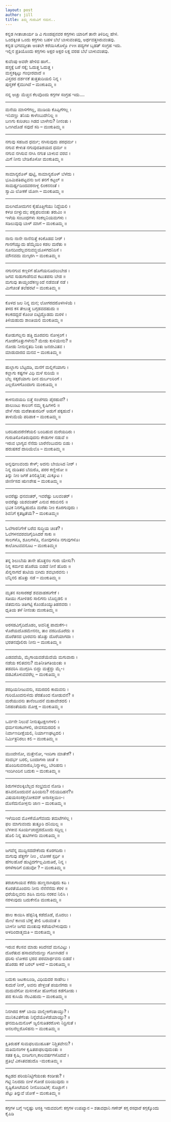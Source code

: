 ```yaml
---
layout: post
author: jill
title: ತಿಮ್ಮ ಗುರುವಿಗೆ ನಮನ..
---
```


ಕನ್ನಡ ಗೀತಾಚಾರ್ಯ ಡಿ ವಿ ಗುಂಡಪ್ಪನವರ ಕಗ್ಗಗಳು ಯಾರಿಗೆ ತಾನೇ ತಿಳಿದಿಲ್ಲ ಹೇಳಿ.  
ಒಂದಕ್ಕಿಂತ ಒಂದು ಕಗ್ಗಗಳು ಬಹಳ ಬೆಲೆ ಬಾಳುವಂತವು, ಅರ್ಥವತ್ತಗಿರುವಂತವು.  
ಕನ್ನಡ ಭಗವದ್ಗೀತಾ ಅಂತಲೇ ಕರೆಯಿಸಿಕೊಳ್ಳೊ ೯೪೫ ಪದ್ಯಗಳ ಬೃಹತ್ ಸಂಗ್ರಹ ಇದು.  
ಇಲ್ಲಿನ ಪ್ರತಿಯೊಂದು ಕಗ್ಗಗಳು ಅಕ್ಷರ ಅಕ್ಷರ ಲಕ್ಷ ವರಹ ಬೆಲೆ ಬಾಳುವಂತವು.  

ಕುವೆಂಪು ಅವರೇ ಹೇಳಿದ ಹಾಗೆ..  
ಹಸ್ತಕ್ಕೆ ಬರೆ ನಕ್ಕೆ; ಓದುತ್ತ ಓದುತ್ತ ।    
ಮಸ್ತಕಕ್ಕಿಟ್ಟು ಗಂಭೀರವಾದೆ ॥    
ವಿಸ್ತರದ ದರ್ಶನಕೆ ತುತ್ತತುದಿಯಲಿ ನಿನ್ನ ।    
ಪುಸ್ತಕಕೆ ಕೈಮುಗಿದೆ – ಮಂಕುತಿಮ್ಮ ॥    
  
ನನ್ನ ಅಚ್ಚು ಮೆಚ್ಚಿನ ಕೆಲವೊಂದು ಕಗ್ಗಗಳ ಸಂಗ್ರಹ ಇದು….  
***    
ಮನೆಯ ಮಾಳಿಗೆಗಲ್ಲ, ಮುಡಿಯ ಕೊಪ್ಪಿಗೆಗಲ್ಲ ।    
ಇನಿವಣ್ಣು ತನಿಯ ಕಾಳೆಂಬುದೇನಿಲ್ಲ ॥    
ಬಣಗು ಕುರಿಚಲು ಗಿಡದ ಬಾಳೇನು? ನೀನಂತು ।    
ಒಣಗಿದೊಡೆ ಸವುದೆ ಸರಿ – ಮಂಕುತಿಮ್ಮ ॥    
***    
ನಗುವು ಸಹಜದ ಧರ್ಮ; ನಗಿಸುವುದು ಪರಧರ್ಮ ।      
ನಗುವ ಕೇಳುತ ನಗುವುದತಿಶಯದ ಧರ್ಮ ॥    
ನಗುವ ನಗಿಸುವ ನಗಿಸಿ ನಗುತ ಬಾಳುವ ವರವ ।      
ಮಿಗೆ ನೀನು ಬೇಡಿಕೊಳೋ ಮಂಕುತಿಮ್ಮ ॥    
***    
ಸಾಮಾನ್ಯರೊಳ್ ಪುಟ್ಟಿ, ಸಾಮಾನ್ಯರೊಳ್ ಬೆಳೆದು ।    
ಭೂಮಿಪತಿಪಟ್ಟವನು ಜನ ತನಗೆ ಕಟ್ಟಲ್ ॥    
ಸಾಮರ್ಥ್ಯದಿಂದವರನಾಳ್ದ ಲಿಂಕನನಂತೆ ।    
ಸ್ವಾಮಿ ಲೋಕಕೆ ಯೋಗಿ – ಮಂಕುತಿಮ್ಮ ॥    
***    
ಮಲಗಿದೋದುಗನ ಕೈಹೊತ್ತಿಗೆಯು ನಿದ್ದೆಯಲಿ ।    
ಕಳಚಿ ಬೀಳ್ವುದು; ಪಕ್ವಫಲವಂತು ತರುವಿಂ ॥    
ಇಳೆಯ ಸಂಬಂಧಗಳು ಸಂಕಲ್ಪನಿಯಮಗಳು ।    
ಸಡಿಲುವುವು ಬಾಳ್ ಮಾಗೆ – ಮಂಕುತಿಮ್ಮ ॥    
***  
ನಾನು ನಾನೇ ನಾನೆನುತ್ತೆ ಕಿರಿಕೊಡದ ನೀರ್ ।  
ಗಾನಗೆಯ್ವುದು ಹೆಮ್ಮೆಯಿಂ ಕಡಲ ಮರೆತು ॥  
ನೂನದಿಂದೆಲ್ಲವನುವಬ್ಧಿಯೊಳಗದನಿರಿಸೆ ।  
ಮೌನವದು ಮಣ್ಕರಗಿ – ಮಂಕುತಿಮ್ಮ ॥  
***  
ನಗುನಗುವ ಕಣ್ಗಳಿಗೆ ಹೊಗೆಯನೂದಲುಬೇಡ ।    
ಜಗವ ಸುಡುಗಾಡೆನುವ ಕಟುತಪಸು ಬೇಡ ॥  
ಮಗುವು ತಾಯ್ತಂದೆಕಣ್ಮುಂದೆ ನಡೆವಂತೆ ನಡೆ ।    
ಮಿಗೆಚಿಂತೆ ತಲೆಹರಟೆ – ಮಂಕುತಿಮ್ಮ ॥  
***  
ಕೊಳದ ಜಲ ನಿನ್ನ ಮನ; ಲೋಗರದರೊಳಗಿಳಿಯೆ ।    
ತಳದ ಕಸ ತೇಲುತ್ತ ಬಗ್ಗಡವದಹುದು ॥  
ಕಲಕದದ್ದದೆ ಕೊಂಚ ಬಿಟ್ಟಿದ್ದೊಡದು ಮರಳಿ ।    
ತಿಳಿಯಹುದು ಶಾಂತಿಯಲಿ ಮಂಕುತಿಮ್ಮ ॥  
***  
ಕೋಡುಗಲ್ಲನು ಹತ್ತಿ ದೂರವನು ನೋಳ್ಪಂಗೆ ।    
ಗೋಡೆಗೊತ್ತುಗಳೇನು? ಮೇಡು ಕುಳಿಯೇನು? ॥  
ನೋಡು ನೀನುನ್ನತದಿ ನಿಂತು ಜನಜೀವಿತವ ।    
ಮಾಡುದಾರದ ಮನವ – ಮಂಕುತಿಮ್ಮ ॥  
***  
ಹುಲ್ಲಾಗು ಬೆಟ್ಟದಡಿ, ಮನೆಗೆ ಮಲ್ಲಿಗೆಯಾಗು ।  
ಕಲ್ಲಾಗು ಕಷ್ಟಗಳ ವಿಧಿ ಮಳೆ ಸುರಿಯೆ ॥    
ಬೆಲ್ಲ ಸಕ್ಕರೆಯಾಗು ದೀನ ದುರ್ಬಲರಿಂಗೆ ।  
ಎಲ್ಲರೊಳಗೊಂದಾಗು ಮಂಕುತಿಮ್ಮ ॥    
***  
ಕಾಳನುದಯದಿ ಬಿತ್ತೆ ಸಂಜೆಗದು ಪೈರಹುದೆ? ।  
ಪಾಲುಂಟು ಕಾಲಂಗೆ ನಮ್ಮ ಕೃಷಿಗಳಲಿ ॥  
ವೇಳೆ ಗಡು ಮರೆತಾತುರದಿನ್ ಅಡುಗೆ ಪಕ್ಕಹುದೆ ।  
ತಾಳುಮೆಯೆ ಪರಿಪಾಕ – ಮಂಕುತಿಮ್ಮ ॥  
***  
ಬರದಿಹುದರೆಣಿಕೆಯಲಿ ಬಂದಿಹುದ ಮರೆಯದಿರು ।  
ಗುರುತಿಸೊಳಿತಿರುವುದನು ಕೇಡುಗಳ ನಡುವೆ ॥  
ಇರುವ ಭಾಗ್ಯವ ನೆನೆದು ಬಾರೆನೆಂಬುದನು ಬಿಡು ।  
ಹರುಷಕದೆ ದಾರಿಯೆಲೊ – ಮಂಕುತಿಮ್ಮ ॥  
***  
ಅನ್ನವುಣುವಂದು ಕೇಳ್; ಅದನು ಬೇಯಿಸಿದ ನೀರ್ ।    
ನಿನ್ನ ದುಡಿತದ ಬೆಮರೊ, ಪರರ ಕಣ್ಣೀರೋ ॥  
ತಿನ್ನು ನೀಂ ಜಗಕೆ ತಿನಲಿತ್ತಿನಿತ; ಮಿಕ್ಕೂಟ ।    
ಜೀರ್ಣಿಸದ ಋಣಶೇಷ – ಮಂಕುತಿಮ್ಮ ॥  
***  
ಅವರೆಷ್ಟು ಧನವಂತರ್, ಇವರೆಷ್ಟು ಬಲವಂತರ್ ।  
ಅವರೆಷ್ಟು ಯಶವಂತರ್ ಎನುವ ಕರುಬಿನಲಿ ॥    
ಭವಿಕ ನಿನಗೆಷ್ಟಿಹುದೊ ಮರೆತು ನೀಂ ಕೊರಗುವುದು ।  
ಶಿವನಿಗೆ ಕೃತಜ್ಞತೆಯೆ? – ಮಂಕುತಿಮ್ಮ॥    
***  
ಓಲೆಗಾರನಿಗೇಕೆ ಬರೆದ ಸುದ್ಧಿಯ ಚಿಂತೆ? ।  
ಓಲೆಗಳನವರವರಿಗೈದಿಸಿದರೆ ಸಾಕು ॥    
ಸಾಲಗಳೊ, ಶೂಲಗಳೊ, ನೋವುಗಳೊ ನಗುವುಗಳೊ।  
ಕಾಲೋಟವವನೂಟ – ಮಂಕುತಿಮ್ಮ॥    
***  
ತನ್ನ ಶಿಲುಬೆಯ ತಾನೇ ಹೊತ್ತನಲ ಗುರು ಯೇಸು?।      
ನಿನ್ನ ಕರ್ಮದ ಹೊರೆಯ ಬಿಡದೆ ನೀನೆ ಹೊರು ॥    
ಖಿನ್ನನಾಗದೆ ತುಟಿಯ ಬಿಗಿದು ಶವಭಾರವನು ।  
ಬೆನ್ನಿನಲಿ ಹೊತ್ತು ನಡೆ – ಮಂಕುತಿಮ್ಮ ॥    
***  
ಮೃತನ ಸಂಸಾರಕಥೆ ಶವವಾಹಕರಿಗೇಕೆ ।  
ಸತಿಯು ಗೋಳಿಡಲಿ ಸಾಲಿಗನು ಬೊಬ್ಬಿಡಲಿ ॥    
ಜಿತಮನದಿ ಚಿತಿಗಟ್ಟಿ ಕೊಂಡೊಯ್ಯುತಿಹರವರು ।  
ಧೃತಿಯ ತಳೆ ನೀನಂತು ಮಂಕುತಿಮ್ಮ ॥    
***  
ಅರಸಡವಿಗೈದಿದೊಡಂ, ಅವನಿತ್ತ ಪಾದುಕೆಗ-।  
ಳೊರೆಯದೊಡಮೇನನಂ, ತಾಂ ವರದಿಯೊರೆದು ॥    
ದೊರೆತನದ ಭಾರವನು ಹೊತ್ತು ದೊರೆಯಾಗದಾ ।  
ಭರತನವೊಲಿರು ನೀನು – ಮಂಕುತಿಮ್ಮ ॥    
***  
ಎಡವದೆಯೆ, ಮೈಗಾಯವಡೆಯೆದೆಯೆ ಮಗುವಾರು ।  
ನಡೆಯ ಕಲಿತವನು? ಮತಿನೀತಿಗತಿಯಂತು ॥    
ತಡವರಿಸಿ ಮುಗ್ಗರಿಸಿ ಬಿದ್ದು ಮತ್ತೆದ್ದು ಮೈ-।  
ದಡವಿಕೊಳುವವರೆಲ್ಲ – ಮಂಕುತಿಮ್ಮ ॥    
***  
ಶರಧಿಯನೀಜುವನು, ಸಮರದಲಿ ಕಾದುವನು ।  
ಗುರಿಯೊಂದನುಳಿದು ಪೆರತೊಂದ ನೋಡುವನೆ? ॥    
ಮರೆಯುವನು ತಾನೆಂಬುದನೆ ಮಹಾವೇಶದಲಿ ।  
ನಿರಹಂತೆಯದು ಮೋಕ್ಷ – ಮಂಕುತಿಮ್ಮ ॥    
***  
ಒರ್ವನೇ ನಿಲುವೆ ನೀನುತ್ಕಟಕ್ಷಣಗಳಲಿ ।  
ಧರ್ಮಸಂಕಟಗಳಲಿ, ಜೀವಸಮರದಲಿ ॥    
ನಿರ್ವಾಣದೀಕ್ಷೆಯಲಿ, ನಿರ್ಯಾಣಘಟ್ಟದಲಿ ।  
ನಿರ್ಮಿತ್ರನಿರಲು ಕಲಿ – ಮಂಕುತಿಮ್ಮ ॥    
***  
ಮುಂದೇನೋ, ಮತ್ತೇನೋ, ಇಂದಿಗಾ ಮಾತೇಕೆ? ।  
ಸಂದರ್ಭ ಬರಲಿ, ಬಂದಾಗಳಾ ಚಿಂತೆ ॥    
ಹೊಂದಿಸುವನಾರೊ,ನಿನ್ನಾಳಲ್ಲ, ಬೇರಿಹನು ।  
ಇಂದಿಗಿಂದಿನ ಬದುಕು – ಮಂಕುತಿಮ್ಮ ॥    
***  
ಶಿಶುಗಳವಲಕ್ಕಿಬೆಲ್ಲದ ಸಂಭ್ರಮವ ನೋಡಿ ।  
ಹಸಿವನೊಂದುವನೆ ಹಿರಿಯನು? ನಲಿಯದಿಹನೆ?॥    
ವಿಷಯಸಂಸಕ್ತಲೋಕವನ್ ಅನಾಸಕ್ತಿಯಿಂ-।  
ದೊಸೆದುನೋಳ್ಪನು ಜಾಣ – ಮಂಕುತಿಮ್ಮ ॥    
***  
ಇಳೆಯಿಂದ ಮೊಳಕೆಯೊಗೆವಂದು ತಮಟೆಗಳಿಲ್ಲ ।  
ಫಲ ಮಾಗುವಂದು ತುತ್ತೂರಿ ದನಿಯಿಲ್ಲ ॥    
ಬೆಳಕೀವ ಸೂರ್ಯಚಂದ್ರರದೊಂದು ಸದ್ದಿಲ್ಲ ।  
ಹೊಲಿ ನಿನ್ನ ತುಟಿಗಳನು ಮಂಕುತಿಮ್ಮ ॥    
***  
ಜಗವೆನ್ನ ಮುದ್ದಿಸದದೇಕೆಂದು ಕೊರಗದಿರು ।  
ಮಗುವು ಪೆತ್ತರ್ಗೆ ನೀಂ , ಲೋಕಕೆ ಸ್ಪರ್ಧಿ ॥    
ಹೆಗಲಹೊರೆ ಹುಟ್ಟಿದರ್ಗೆಲ್ಲಮಿರುತಿರೆ, ನಿನ್ನ ।  
ರಗಳೆಗಾರಿಗೆ ಬಿಡುವೋ ? – ಮಂಕುತಿಮ್ಮ ॥    
***  
ತರಚುಗಾಯವ ಕೆರೆದು ಹುಣ್ಣನಾಗಿಪುದು ಕಪಿ ।  
ಕೊರತೆಯೊಂದನು ನೀನು ನೆನೆನೆನೆದು ಕೆರಳಿ ॥    
ಧರೆಯೆಲ್ಲವನು ಶಪಿಸಿ ಮನದಿ ನರಕವ ನಿಲಿಸಿ ।  
ನರಳುವುದು ಬದುಕೇನೊ ಮಂಕುತಿಮ್ಮ ॥    
***  
ಹಾಲ ಕಾಯಿಸಿ ಹೆಪ್ಪನಿಕ್ಕಿ ಕಡೆದೊಡೆ, ಮೊದಲು ।  
ಮೇಲೆ ಕಾಣದ ಬೆಣ್ಣೆ ತೇಲಿ ಬರುವಂತೆ ॥    
ಬಾಳನೀ ಜಗದ ಮಂತುವು ಕಡೆಯಲೇಳುವುದು ।  
ಅಳದಿಂದಾತ್ಮಮತಿ – ಮಂಕುತಿಮ್ಮ ॥    
***  
ಇರುವ ಕೆಲಸವ ಮಾಡು ಕಿರಿದೆನದೆ ಮನವಿಟ್ಟು ।    
ದೊರೆತುದ ಹಸಾದವೆಂದುಣ್ಣು ಗೊಣಗಿಡದೆ ॥  
ಧರಿಸು ಲೋಕದ ಭರವ ಪರಮಾರ್ಥವನು ಬಿಡದೆ ।    
ಹೊರಡು ಕರೆ ಬರಲ್ ಅಳದೆ – ಮಂಕುತಿಮ್ಮ ॥  
***  
ಬದುಕು ಜಟಕಾಬಂಡಿ, ವಿಧಿಯದರ ಸಾಹೇಬ ।  
ಕುದುರೆ ನೀನ್, ಅವನು ಪೇಳ್ದಂತೆ ಪಯಣಿಗರು ॥  
ಮದುವೆಗೋ ಮಸಣಕೋ ಹೋಗೆಂದ ಕಡೆಗೋಡು ।  
ಪದ ಕುಸಿಯೆ ನೆಲವಿಹುದು – ಮಂಕುತಿಮ್ಮ ॥  
***  
ನಿನಗಿರದ ಕಣ್ ಬಾಯಿ ವಾಲ್ಮೀಕಿಗೆಂತಾಯ್ತು? ।  
ಮುನಿಕವಿತೆಗೆಂತು ನಿನ್ನೆದೆಯೊಳೆಡೆಯಾಯ್ತು? ॥    
ಘನಮಹಿಮನೊಳ್ ಜ್ವಲಿಸುತಿತರರೊಳು ನಿದ್ರಿಸುತೆ ।  
ಅನಲನೆಲ್ಲರೊಳಿಹನು – ಮಂಕುತಿಮ್ಮ ॥    
***  
ಕ್ಷಿತಿರುಹಕೆ ಸುಮಫಲಮುಹೂರ್ತ ನಿಶ್ಚಿತವೇನು? ।  
ಮತಿಮನಂಗಳ ಕೃಷಿತಪಃಫಲವುಮಂತು ॥    
ಸತತ ಕೃಷಿ, ಬೀಜಗುಣ,ಕಾಲವರ್ಷಗಳೊದವೆ ।  
ಪ್ರತಿಭೆ ವಿಕಸಿತವಹುದೊ -ಮಂಕುತಿಮ್ಮ ॥    
***  
ಕಟ್ಟಡದ ಪರಿಯನಿಟ್ಟಿಗೆಯಂತು ಕಂಡೀತು? ।  
ಗಟ್ಟಿ ನಿಲದದು ಬೀಳೆ ಗೋಡೆ ಬಿರಿಯುವುದು ॥    
ಸೃಷ್ಟಿಕೋಟೆಯಲಿ ನೀನೊಂದಿಟಿಕೆ; ಸೊಟ್ಟಾಗೆ ।  
ಪೆಟ್ಟು ತಿನ್ನುವೆ ಜೋಕೆ – ಮಂಕುತಿಮ್ಮ ॥    
***  

ಕಗ್ಗಗಳ ಬಗ್ಗೆ ಇನ್ನಷ್ಟು ಆಸಕ್ತಿ ಇರುವವರಿಗೆ:
ಕಗ್ಗಗಳ ಉಪಖ್ಯಾನ – ಶತಾವಧಾನಿ ಗಣೇಶ್
ಕಗ್ಗ ರಸಧಾರೆ
ಕಗ್ಗಕ್ಕೊಂದು ಕೈಪಿಡಿ
